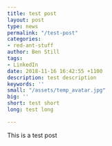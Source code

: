 ```yaml
---
title: test post
layout: post
type: news
permalink: "/test-post"
categories:
- red-ant-stuff
author: Ben Still
tags:
- LinkedIn
date: 2018-11-16 16:42:55 +1100
description: test description
keywords: ''
small: "/assets/temp_avatar.jpg"
big: ''
short: test short
long: test long

---
```

This is a test post